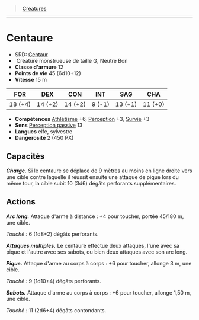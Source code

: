 ﻿---
!Monster
Family: MonsterHD
Type: Créature monstrueuse
Size: G
Alignment: Neutre Bon
ArmorClass: 12
HitPoints: 45 (6d10+12)
Speed: 15 m
Strength: 18 (+4)
Dexterity: 14 (+2)
Constitution: 14 (+2)
Intelligence: ' 9 (-1)'
Wisdom: 13 (+1)
Charisma: 11 (+0)
Skills: '[Athlétisme](hd_abilities_strength_athletisme.md) +6, [Perception](hd_abilities_wisdom_perception.md) +3, [Survie](hd_abilities_wisdom_survie.md) +3'
Senses: '[Perception passive](hd_abilities_dexterity_perception_passive.md) 13'
Languages: elfe, sylvestre
Challenge: 2 (450 PX)
Id: monsters_hd.md#centaure
ParentLink: monsters_hd.md#créatures
Name: Centaure
ParentName: Créatures
NameLevel: 1
AltName: '[Centaur](srd_monsters_centaur.md)'
Attributes: {}
---
> [Créatures](hd_monsters.md)

---

# Centaure

- SRD: [Centaur](srd_monsters_centaur.md)
-  Créature monstrueuse de taille G, Neutre Bon
- **Classe d'armure** 12
- **Points de vie** 45 (6d10+12)
- **Vitesse** 15 m

|FOR|DEX|CON|INT|SAG|CHA|
|---|---|---|---|---|---|
|18 (+4)|14 (+2)|14 (+2)| 9 (-1)|13 (+1)|11 (+0)|

- **Compétences** [Athlétisme](hd_abilities_strength_athletisme.md) +6, [Perception](hd_abilities_wisdom_perception.md) +3, [Survie](hd_abilities_wisdom_survie.md) +3
- **Sens** [Perception passive](hd_abilities_dexterity_perception_passive.md) 13
- **Langues** elfe, sylvestre
- **Dangerosité** 2 (450 PX)

## Capacités

**_Charge._** Si le centaure se déplace de 9 mètres au moins en ligne droite vers une cible contre laquelle il réussit ensuite une attaque de pique lors du même tour, la cible subit 10 (3d6) dégâts perforants supplémentaires.

## Actions

**_Arc long._** Attaque d'arme à distance : +4 pour toucher, portée 45/180 m, une cible.

_Touché :_ 6 (1d8+2) dégâts perforants.

**_Attaques multiples._** Le centaure effectue deux attaques, l'une avec sa pique et l'autre avec ses sabots, ou bien deux attaques avec son arc long.

**_Pique._** Attaque d'arme au corps à corps : +6 pour toucher, allonge 3 m, une cible.

_Touché :_ 9 (1d10+4) dégâts perforants.

**_Sabots._** Attaque d'arme au corps à corps : +6 pour toucher, allonge 1,50 m, une cible.

_Touché :_ 11 (2d6+4) dégâts contondants.

